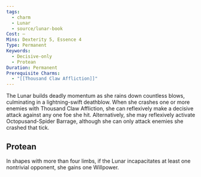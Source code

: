 ```yaml
---
tags:
  - charm
  - Lunar
  - source/lunar-book
Cost: —
Mins: Dexterity 5, Essence 4
Type: Permanent
Keywords:
  - Decisive-only
  - Protean
Duration: Permanent
Prerequisite Charms:
  - "[[Thousand Claw Affliction]]"
---
```

The Lunar builds deadly momentum as she rains down countless blows, culminating in a lightning-swift deathblow. When she crashes one or more enemies with Thousand Claw Affliction, she can reflexively make a decisive attack against any one foe she hit. Alternatively, she may reflexively activate Octopusand-Spider Barrage, although she can only attack enemies she crashed that tick. 
## Protean 

In shapes with more than four limbs, if the Lunar incapacitates at least one nontrivial opponent, she gains one Willpower.
